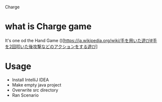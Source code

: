 Charge

# what is Charge game

It's one od the Hand Game
()[https://ja.wikipedia.org/wiki/手を用いた遊び#手を2回叩いた後攻撃などのアクションをする遊び]

# Usage

- Install IntelliJ IDEA
- Make empty java project
- Overwrite src  directory
- Ran Scenario

